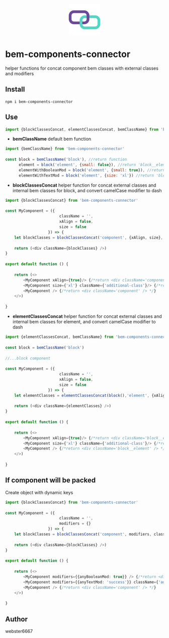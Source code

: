 <p align="center" style="text-align:center">
    <img src="./readme/ilustration.svg" alt="drawing" width="100"/>
</p>

# bem-components-connector
helper functions for concat component bem classes
with external classes and modifiers

## Install

```
npm i bem-components-connector
```

## Use
```javascript
import {blockClassesConcat, elementClassesConcat, bemClassName} from 'bem-components-connector'
```

* **bemClassName**
default bem function
```javascript
import {bemClassName} from 'bem-components-connector'

const block = bemClassName('block'), //return function
      element = block('element', {small: false}), //return 'block__element'
      elementWithBooleanMod = block('element', {small: true}), //return 'block__element block__element_small',
      elementWithTextMod = block('element', {size: 'xl'}) //return 'block__element block__element_size-xl'

```

* **blockClassesConcat**
helper function for concat external classes and internal bem classes for block,
and convert camelCase modifier to dash

```typescript jsx
import {blockClassesConcat} from 'bem-components-connector'

const MyComponent = ({
                        className = '',
                        xAlign = false,
                        size = false                            
                   }) => {
    let blockClasses = blockClassesConcat('component', {xAlign, size}, className)

    return (<div className={blockClasses} />)
}

export default function () {
    
    return (<>
        <MyComponent xAlign={true}/> {/*return <div className='component component_x-align' /> */}
        <MyComponent size={'xl'} className={'additional-class'}/> {/*return <div className='component component_size-xl additional-class' /> */}
        <MyComponent /> {/*return <div className='component' /> */}
    </>)
    
}
```

* **elementClassesConcat**
helper function for concat external classes and internal bem classes for element,
and convert camelCase modifier to dash

```typescript jsx
import {elementClassesConcat, bemClassName} from 'bem-components-connector'

const block = bemClassName('block')

//...block component

const MyComponent = ({
                        className = '',
                        xAlign = false,
                        size = false                                                        
                   }) => {
    let elementClasses = elementClassesConcat(block(),'element', {xAlign, size}, className)

    return (<div className={elementClasses} />)
}

export default function () {
    
    return (<>
        <MyComponent xAlign={true}/> {/*return <div className='block__element block__element_x-align' /> */}
        <MyComponent size={'xl'} className={'additional-class'}/> {/*return <div className='block__element block__element_size-xl additional-class' /> */}
        <MyComponent /> {/*return <div className='block__element' /> */}
    </>)
    
}
```

## If component will be packed
Create object with dynamic keys
```typescript jsx
import {blockClassesConcat} from 'bem-components-connector'

const MyComponent = ({
                        className = '',
                        modifiers = {}                           
                   }) => {
    let blockClasses = blockClassesConcat('component', modifiers, className)

    return (<div className={blockClasses} />)
}

export default function () {
    
    return (<>
        <MyComponent modifiers={{anyBooleanMod: true}} /> {/*return <div className='component component_any-boolean-mod' /> */}
        <MyComponent modifiers={{anyTextMod: 'success'}} className={'additional-class'}/> {/*return <div className='component component_any-text-mod-success additional-class' /> */}
        <MyComponent /> {/*return <div className='component' /> */}
    </>)
    
}
```


## Author
webster6667